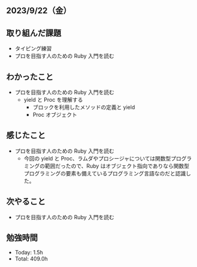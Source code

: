 ## 2023/9/22（金）

## 取り組んだ課題

- タイピング練習
- プロを目指す人のための Ruby 入門を読む

## わかったこと

- プロを目指す人のための Ruby 入門を読む
  - yield と Proc を理解する
    - ブロックを利用したメソッドの定義と yield
    - Proc オブジェクト

## 感じたこと

- プロを目指す人のための Ruby 入門を読む
  - 今回の yield と Proc、ラムダやプロシージャについては関数型プログラミングの範囲だったので、Ruby はオブジェクト指向でありなら関数型プログラミングの要素も備えているプログラミング言語なのだと認識した。

## 次やること

- プロを目指す人のための Ruby 入門を読む

## 勉強時間

- Today: 1.5h
- Total: 409.0h
